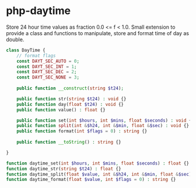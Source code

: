 # php-daytime
Store 24 hour time values as fraction 0.0 <= f < 1.0. 
Small extension to provide a class and functions to manipulate, store and format time of day as double.

```php
class DayTime {
    // format flags
    const DAYT_SEC_AUTO = 0;
    const DAYT_SEC_INT = 1;
    const DAYT_SEC_DEC = 2;
    const DAYT_SEC_NONE = 3;
    
    public function __construct(string $t24);

    public function str(string $t24) : void {}
    public function day(float $t24) : void {}
    public function value() : float {}

    public function set(int $hours, int $mins, float $seconds) : void {}
    public function split(int &$h24, int &$min, float &$sec) : void {}
    public function format(int $flags = 0) : string {}
    
    public function __toString() : string {}

}

function daytime_set(int $hours, int $mins, float $seconds) : float {}
function daytime_str(string $t24) : float {}
function daytime_split(float $value, int &$h24, int &$min, float &$sec) : void {}
function daytime_format(float $value, int $flags = 0) : string {}
```
